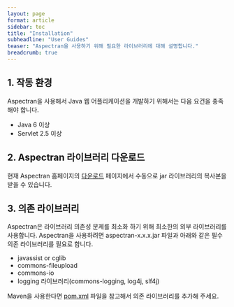 ```yaml
---
layout: page
format: article
sidebar: toc
title: "Installation"
subheadline: "User Guides"
teaser: "Aspectran을 사용하기 위해 필요한 라이브러리에 대해 설명합니다."
breadcrumb: true
---
```


## 1. 작동 환경
Aspectran을 사용해서 Java 웹 어플리케이션을 개발하기 위해서는 다음 요건을 충족해야 합니다.

* Java 6 이상
* Servlet 2.5 이상

## 2. Aspectran 라이브러리 다운로드

현재 Aspectran 홈페이지의 [다운로드](http://www.aspectran.com/downloads/) 페이지에서 수동으로 jar 라이브러리의 복사본을 받을 수 있습니다.

## 3. 의존 라이브러리

Aspectran은 라이브러리 의존성 문제를 최소화 하기 위해 최소한의 외부 라이브러리를 사용합니다.
Aspectran을 사용하려면 aspectran-x.x.x.jar 파일과 아래와 같은 필수 의존 라이브러리를 필요로 합니다.

* javassist or cglib
* commons-fileupload
* commons-io
* logging 라이브러리(commons-logging, log4j, slf4j)

Maven을 사용한다면 [pom.xml](https://github.com/aspectran/aspectran/blob/master/pom.xml) 파일을 참고해서 의존 라이브러리를 추가해 주세요.
